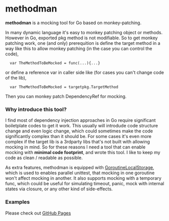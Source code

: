 # methodman

**methodman** is a mocking tool for Go based on monkey-patching. 

In many dynamic language it's easy to monkey patching object or methods. However in Go, exported pkg method is not modifiable. So to get monkey patching work, one (and only) prerequition is define the target method in a way like this to allow monkey patching (in the case you can control the code), 
```
  var TheMethodToBeMocked = func(...){...}
```  
or define a reference var in caller side like (for cases you can't change code of the lib),
```
  var TheMethodToBeMocked = targetpkg.TargetMethod
```  
Then you can monkey patch DependencyRef for mocking.

### Why introduce this tool?

I find most of dependency injection approaches in Go require significant boiletplate codes to get it work. This usually will introdude code structure change and even logic change, which could sometimes make the code significantly complex than it should be. For some cases it's even more complex if the target lib is a 3rdparty libs that's not built with allowing mocking in mind. So for these reasons I need a tool that can enable mocking with **minimal code footprint**, and wrote this tool. I like to keep my code as clean / readable as possible.

As extra features, methodman is equipped with [GoroutineLocalStorage](https://github.com/tylerb/gls), which is used to enables parallel unittest, that mocking in one goroutine won't affect mocking in another. It also supports mocking with a temporary func, which could be useful for simulating timeout, panic, mock with internal states via closure, or any other kind of side-effects.

### Examples

Please check out [GitHub Pages](https://github.com/jason-xxl/methodman/blob/master/expect_test.go)
